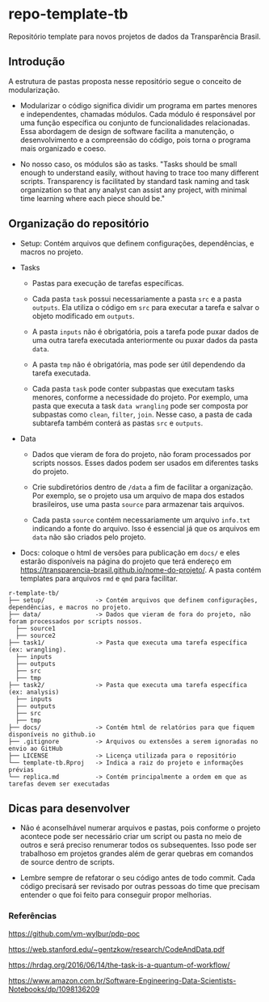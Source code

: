 # repo-template-tb

Repositório template para novos projetos de dados da Transparência Brasil.

## Introdução

A estrutura de pastas proposta nesse repositório segue o conceito de modularização. 

 * Modularizar o código significa dividir um programa em partes menores e independentes, chamadas módulos. Cada módulo é responsável por uma função específica ou conjunto de funcionalidades relacionadas. Essa abordagem de design de software facilita a manutenção, o desenvolvimento e a compreensão do código, pois torna o programa mais organizado e coeso.
 
 * No nosso caso, os módulos são as tasks. "Tasks should be small enough to understand easily, without having to trace too many different scripts. Transparency is facilitated by standard task naming and task organization so that any analyst can assist any project, with minimal time learning where each piece should be."

## Organização do repositório 

* Setup: Contém arquivos que definem configurações, dependências, e macros no projeto.

* Tasks
  
  * Pastas para execução de tarefas específicas.
  
  * Cada pasta `task` possui necessariamente a pasta `src` e a pasta `outputs`. Ela utiliza o código em `src` para executar a tarefa e salvar o objeto modificado em `outputs`. 
  
  * A pasta `inputs` não é obrigatória, pois a tarefa pode puxar dados de uma outra tarefa executada anteriormente ou puxar dados da pasta `data`. 

  * A pasta `tmp` não é obrigatória, mas pode ser útil dependendo da tarefa executada.

  * Cada pasta `task` pode conter subpastas que executam tasks menores, conforme a necessidade do projeto. Por exemplo, uma pasta que executa a task `data wrangling` pode ser composta por subpastas como `clean`, `filter`, `join`. Nesse caso, a pasta de cada subtarefa também conterá as pastas `src` e `outputs`.

* Data
  
  * Dados que vieram de fora do projeto, não foram processados por scripts nossos. Esses dados podem ser usados em diferentes tasks do projeto.
  
  * Crie subdiretórios dentro de `/data` a fim de facilitar a organização. Por exemplo, se o projeto usa um arquivo de mapa dos estados brasileiros, use uma pasta `source` para armazenar tais arquivos. 
  
  * Cada pasta `source` contém necessariamente um arquivo `info.txt` indicando a fonte do arquivo. Isso é essencial já que os arquivos em `data` não são criados pelo projeto.

* Docs: coloque o html de versões para publicação em `docs/` e eles estarão disponíveis na página do projeto que terá endereço em https://transparencia-brasil.github.io/nome-do-projeto/. A pasta contém templates para arquivos `rmd` e `qmd` para facilitar.

```
r-template-tb/
├── setup/              -> Contém arquivos que definem configurações, dependências, e macros no projeto.
├── data/               -> Dados que vieram de fora do projeto, não foram processados por scripts nossos.
  ├── source1
  ├── source2
├── task1/              -> Pasta que executa uma tarefa específica (ex: wrangling). 
  ├── inputs
  ├── outputs
  ├── src
  ├── tmp
├── task2/              -> Pasta que executa uma tarefa específica (ex: analysis)
  ├── inputs
  ├── outputs
  ├── src
  ├── tmp
├── docs/               -> Contém html de relatórios para que fiquem disponíveis no github.io
├── .gitignore          -> Arquivos ou extensões a serem ignoradas no envio ao GitHub
├── LICENSE             -> Licença utilizada para o repositório
└── template-tb.Rproj   -> Indica a raiz do projeto e informações prévias
└── replica.md          -> Contém principalmente a ordem em que as tarefas devem ser executadas
```

## Dicas para desenvolver

* Não é aconselhável numerar arquivos e pastas, pois conforme o projeto acontece pode ser necessário criar um script ou pasta no meio de outros e será preciso renumerar todos os subsequentes. Isso pode ser trabalhoso em projetos grandes além de gerar quebras em comandos de source dentro de scripts.

* Lembre sempre de refatorar o seu código antes de todo commit. Cada código precisará ser revisado por outras pessoas do time que precisam entender o que foi feito para conseguir propor melhorias.

### Referências 

https://github.com/vm-wylbur/pdp-poc 

https://web.stanford.edu/~gentzkow/research/CodeAndData.pdf

https://hrdag.org/2016/06/14/the-task-is-a-quantum-of-workflow/

https://www.amazon.com.br/Software-Engineering-Data-Scientists-Notebooks/dp/1098136209
